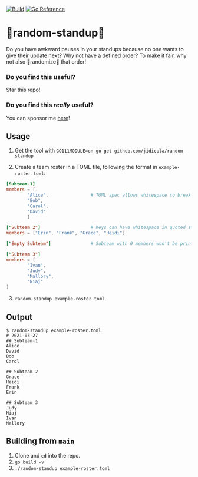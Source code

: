 [![Build](https://github.com/jidicula/random-standup/actions/workflows/build.yml/badge.svg)](https://github.com/jidicula/random-standup/actions/workflows/build.yml) [![Go Reference](https://pkg.go.dev/badge/github.com/jidicula/random-standup.svg)](https://pkg.go.dev/github.com/jidicula/random-standup)

# 🎲random-standup🎲
Do you have awkward pauses in your standups because no one wants to give their
update next? Why not have a defined order? To make it fair, why not also
🎲randomize🎲 that order!

### Do you find this useful?

Star this repo!

### Do you find this *really* useful?

You can sponsor me [here](https://github.com/sponsors/jidicula)!

## Usage

1. Get the tool with `GO111MODULE=on go get github.com/jidicula/random-standup`

2. Create a team roster in a TOML file, following the format in
`example-roster.toml`:
```toml
[Subteam-1]
members = [
        "Alice",                # TOML spec allows whitespace to break arrays
        "Bob",
        "Carol",
        "David"
        ]

["Subteam 2"]                   # Keys can have whitespace in quoted strings
members = ["Erin", "Frank", "Grace", "Heidi"]

["Empty Subteam"]               # Subteam with 0 members won't be printed

["Subteam 3"]
members = [
        "Ivan",
        "Judy",
        "Mallory",
        "Niaj"
]
```

3. `random-standup example-roster.toml`

## Output
```
$ random-standup example-roster.toml
# 2021-03-27
## Subteam-1
Alice
David
Bob
Carol

## Subteam 2
Grace
Heidi
Frank
Erin

## Subteam 3
Judy
Niaj
Ivan
Mallory
```

## Building from `main`

1. Clone and `cd` into the repo.
2. `go build -v`
3. `./random-standup example-roster.toml`
